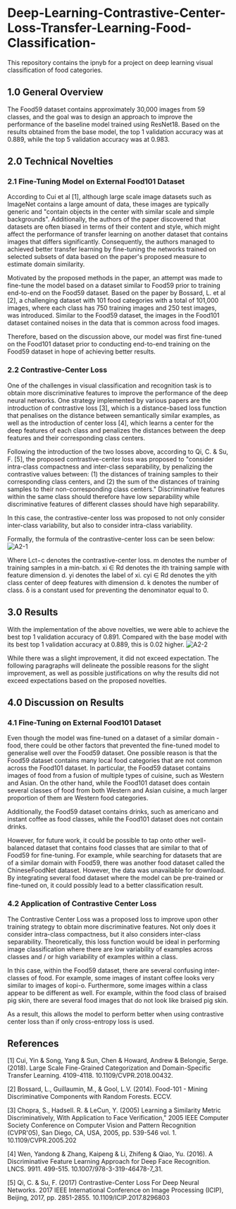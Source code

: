 # Deep-Learning-Contrastive-Center-Loss-Transfer-Learning-Food-Classification-
This repository contains the ipnyb for a project on deep learning visual classification of food categories.

## 1.0 General Overview
The Food59 dataset contains approximately 30,000 images from 59 classes, and the goal was to design an approach to improve the performance of the baseline model trained using ResNet18. Based on the results obtained from the base model, the top 1 validation accuracy was at 0.889, while the top 5 validation accuracy was at 0.983.

## 2.0 Technical Novelties
### 2.1 Fine-Tuning Model on External Food101 Dataset
According to Cui et al [1], although large scale image datasets such as ImageNet contains a large amount of data, these images are typically generic and "contain objects in the center with similar scale and simple backgrounds". Additionally, the authors of the paper discovered that datasets are often biased in terms of their content and style, which might affect the performance of transfer learning on another dataset that contains images that differs significantly. Consequently, the authors managed to achieved better transfer learning by fine-tuning the networks trained on selected subsets of data based on the paper's proposed measure to estimate domain similarity.

Motivated by the proposed methods in the paper, an attempt was made to fine-tune the model based on a dataset similar to Food59 prior to training end-to-end on the Food59 dataset. Based on the paper by Bossard, L. et al [2], a challenging dataset with 101 food categories with a total of 101,000 images, where each class has 750 training images and 250 test images, was introduced. Similar to the Food59 dataset, the images in the Food101 dataset contained noises in the data that is common across food images.

Therefore, based on the discussion above, our model was first fine-tuned on the Food101 dataset prior to conducting end-to-end training on the Food59 dataset in hope of achieving better results.

### 2.2 Contrastive-Center Loss
One of the challenges in visual classification and recognition task is to obtain more discriminative features to improve the performance of the deep neural networks. One strategy implemented by various papers are the introduction of contrastive loss [3], which is a distance-based loss function that penalises on the distance between semantically similar examples, as well as the introduction of center loss [4], which learns a center for the deep features of each class and penalizes the distances between the deep features and their corresponding class centers.

Following the introduction of the two losses above, according to Qi, C. & Su, F. [5], the proposed contrastive-center loss was proposed to "consider intra-class compactness and inter-class separability, by penalizing the contrastive values between: (1) the distances of training samples to their corresponding class centers, and (2) the sum of the distances of training samples to their non-corresponding class centers." Discriminative features within the same class should therefore have low separability while discriminative features of different classes should have high separability.

In this case, the contrastive-center loss was proposed to not only consider inter-class variability, but also to consider intra-class variability.

Formally, the formula of the contrastive-center loss can be seen below:
![A2-1](https://user-images.githubusercontent.com/50171205/59734591-9d113600-9284-11e9-8d91-d5945ff18910.png)

Where Lct−c denotes the contrastive-center loss. m denotes the number of training samples in a min-batch. xi ∈ Rd denotes the ith training sample with feature dimension d. yi denotes the label of xi. cyi ∈ Rd denotes the yith class center of deep features with dimension d. k denotes the number of class. δ is a constant used for preventing the denominator equal to 0.

## 3.0 Results
With the implementation of the above novelties, we were able to achieve the best top 1 validation accuracy of 0.891. Compared with the base model with its best top 1 validation accuracy at 0.889, this is 0.02 higher.
![A2-2](https://user-images.githubusercontent.com/50171205/59734630-cb8f1100-9284-11e9-944d-344fa767c863.png)

While there was a slight improvement, it did not exceed expectation. The following paragraphs will delineate the possible reasons for the slight improvement, as well as possible justifications on why the results did not exceed expectations based on the proposed novelties.

## 4.0 Discussion on Results
### 4.1 Fine-Tuning on External Food101 Dataset
Even though the model was fine-tuned on a dataset of a similar domain - food, there could be other factors that prevented the fine-tuned model to generalise well over the Food59 dataset. One possible reason is that the Food59 dataset contains many local food categories that are not common across the Food101 dataset. In particular, the Food59 dataset contains images of food from a fusion of multiple types of cuisine, such as Western and Asian. On the other hand, while the Food101 dataset does contain several classes of food from both Western and Asian cuisine, a much larger proportion of them are Western food categories.

Additionally, the Food59 dataset contains drinks, such as americano and instant coffee as food classes, while the Food101 dataset does not contain drinks.

However, for future work, it could be possible to tap onto other well-balanced dataset that contains food classes that are similar to that of Food59 for fine-tuning. For example, while searching for datasets that are of a similar domain with Food59, there was another food dataset called the ChineseFoodNet dataset. However, the data was unavailable for download. By integrating several food dataset where the model can be pre-trained or fine-tuned on, it could possibly lead to a better classification result.

### 4.2 Application of Contrastive Center Loss
The Contrastive Center Loss was a proposed loss to improve upon other training strategy to obtain more discriminative features. Not only does it consider intra-class compactness, but it also considers inter-class separability. Theoretically, this loss function would be ideal in performing image classification where there are low variability of examples across classes and / or high variability of examples within a class.

In this case, within the Food59 dataset, there are several confusing inter-classes of food. For example, some images of instant coffee looks very similar to images of kopi-o. Furthermore, some images within a class appear to be different as well. For example, within the food class of braised pig skin, there are several food images that do not look like braised pig skin.

As a result, this allows the model to perform better when using contrastive center loss than if only cross-entropy loss is used.

## References
[1] Cui, Yin & Song, Yang & Sun, Chen & Howard, Andrew & Belongie, Serge. (2018). Large Scale Fine-Grained Categorization and Domain-Specific Transfer Learning. 4109-4118. 10.1109/CVPR.2018.00432.

[2] Bossard, L., Guillaumin, M., & Gool, L.V. (2014). Food-101 - Mining Discriminative Components with Random Forests. ECCV.

[3] Chopra, S., Hadsell. R. & LeCun, Y. (2005) Learning a Similarity Metric Discriminatively, With Application to Face Verification," 2005 IEEE Computer Society Conference on Computer Vision and Pattern Recognition (CVPR'05), San Diego, CA, USA, 2005, pp. 539-546 vol. 1. 10.1109/CVPR.2005.202

[4] Wen, Yandong & Zhang, Kaipeng & Li, Zhifeng & Qiao, Yu. (2016). A Discriminative Feature Learning Approach for Deep Face Recognition. LNCS. 9911. 499-515. 10.1007/978-3-319-46478-7_31.

[5] Qi, C. & Su, F. (2017) Contrastive-Center Loss For Deep Neural Networks. 2017 IEEE International Conference on Image Processing (ICIP), Beijing, 2017, pp. 2851-2855. 10.1109/ICIP.2017.8296803
